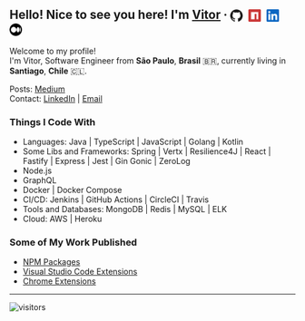 ## Hello! Nice to see you here! I'm [Vitor](https://vitorsalgado.github.io/) · <a href="https://github.com/vitorsalgado"><img style="vertical-align:text-bottom;" alt="Github Profile" width="22px" src="assets/github.svg" /></a>&nbsp;&nbsp;<a href="https://www.npmjs.com/~vitor.salgado"><img style="vertical-align:text-bottom;" alt="NPM Packages" width="22px" src="assets/npm.svg" /></a>&nbsp;&nbsp;<a href="https://www.linkedin.com/in/vitorsalgado/"><img style="vertical-align:text-bottom;" alt="LinkedIn Profile" width="22px" src="assets/linkedin.svg" /></a>&nbsp;&nbsp;<a href="https://medium.com/@vtrsalgado/"><img style="vertical-align:text-bottom;" alt="Medium" width="22px" src="assets/medium.svg" /></a>

Welcome to my profile!  
I'm Vitor, Software Engineer from **São Paulo**, **Brasil** 🇧🇷, currently living in **Santiago**, **Chile** 🇨🇱.

Posts: [Medium](https://medium.com/@vtrsalgado)  
Contact: [LinkedIn](https://www.linkedin.com/in/vitorsalgado/?locale=en_US) | [Email](mailto:vsalgadopb@gmail.com)

### Things I Code With

- Languages: Java | TypeScript | JavaScript | Golang | Kotlin
- Some Libs and Frameworks: Spring | Vertx | Resilience4J | React | Fastify | Express | Jest | Gin Gonic | ZeroLog
- Node.js
- GraphQL
- Docker | Docker Compose
- CI/CD: Jenkins | GitHub Actions | CircleCI | Travis
- Tools and Databases: MongoDB | Redis | MySQL | ELK
- Cloud: AWS | Heroku

### Some of My Work Published

- [NPM Packages](https://www.npmjs.com/~vitor.salgado)
- [Visual Studio Code Extensions](https://marketplace.visualstudio.com/search?term=publisher%3A%22Vitor%20Hugo%20Salgado%22&target=VSCode&category=All%20categories&sortBy=Relevance)
- [Chrome Extensions](https://chrome.google.com/webstore/detail/obhoegnhoffpojcnnkknbiilaphdmeea?authuser=0&hl=en-US)

---

![visitors](https://visitor-badge-reloaded.herokuapp.com/badge?page_id=vitorsalgado.vitorsalgado&color=00cf00)
